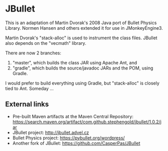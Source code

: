 # JBullet
This is an adaptation of Martin Dvorak's 2008 Java port of Bullet Physics Library. Normen Hansen and others extended it for use in JMonkeyEngine3.

Martin Dvorak's "stack-alloc" is used to instrument the class files.
JBullet also depends on the "vecmath" library.

There are now 2 branches:
1. "master", which builds the class JAR using Apache Ant, and
2. "gradle", which builds the source/javadoc JARs and the POM, using Gradle.

I would prefer to build everything using Gradle, but "stack-alloc" is closely tied to Ant.  Someday ...

## External links
+ Pre-built Maven artifacts at the Maven Central Repository:  https://search.maven.org/artifact/com.github.stephengold/jbullet/1.0.2/jar
+ JBullet project:  http://jbullet.advel.cz
+ Bullet Physics project:  https://pybullet.org/wordpress/
+ Another fork of JBullet:  https://github.com/CasperPas/JBullet
